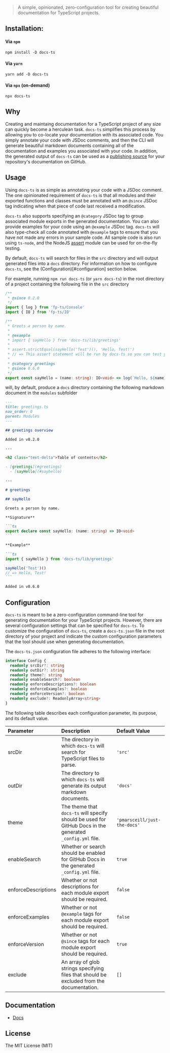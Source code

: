 > A simple, opinionated, zero-configuration tool for creating beautiful documentation for TypeScript projects.

## Installation:

#### Via `npm`

```
npm install -D docs-ts
```

#### Via `yarn`

```
yarn add -D docs-ts
```

#### Via `npx` (on-demand)

```
npx docs-ts
```

## Why

Creating and maintaing documentation for a TypeScript project of any size can quickly become a herculean task. `docs-ts` simplifies this process by allowing you to co-locate your documentation with its associated code. You simply annotate your code with JSDoc comments, and then the CLI will generate beautiful markdown documents containing all of the documentation and examples you associated with your code. In addition, the generated output of `docs-ts` can be used as a [publishing source](https://docs.github.com/en/free-pro-team@latest/github/working-with-github-pages/configuring-a-publishing-source-for-your-github-pages-site#choosing-a-publishing-source) for your repository's documentation on GitHub.

## Usage

Using `docs-ts` is as simple as annotating your code with a JSDoc comment. The one opinionated requirement of `docs-ts` is that all modules and their exported functions and classes must be annotated with an `@since` JSDoc tag indicating when that piece of code last received a modification.

`docs-ts` also supports specifying an `@category` JSDoc tag to group associated module exports in the generated documentation. You can also provide examples for your code using an `@example` JSDoc tag. `docs-ts` will also type-check all code annotated with `@example` tags to ensure that you have not made any errors in your sample code. All sample code is also run using `ts-node`, and the NodeJS [assert](https://nodejs.org/api/assert.html) module can be used for on-the-fly testing.

By default, `docs-ts` will search for files in the `src` directory and will output generated files into a `docs` directory. For information on how to configure `docs-ts`, see the (Configuration)[#configuration] section below.

For example, running `npm run docs-ts` (or `yarn docs-ts`) in the root directory of a project containing the following file in the `src` directory

```ts
/**
 * @since 0.2.0
 */
import { log } from 'fp-ts/Console'
import { IO } from 'fp-ts/IO'

/**
 * Greets a person by name.
 *
 * @example
 * import { sayHello } from 'docs-ts/lib/greetings'
 *
 * assert.strictEqual(sayHello('Test')(), 'Hello, Test!')
 * // => This assert statement will be run by docs-ts so you can test your code on-the-fly.
 *
 * @category greetings
 * @since 0.6.0
 */
export const sayHello = (name: string): IO<void> => log(`Hello, ${name}!`)
```

will, by default, produce a `docs` directory containing the following markdown document in the `modules` subfolder

````md
---
title: greetings.ts
nav_order: 0
parent: Modules
---

## greetings overview

Added in v0.2.0

---

<h2 class="text-delta">Table of contents</h2>

- [greetings](#greetings)
  - [sayHello](#sayhello)

---

# greetings

## sayHello

Greets a person by name.

**Signature**

```ts
export declare const sayHello: (name: string) => IO<void>
```

**Example**

```ts
import { sayHello } from 'docs-ts/lib/greetings'

sayHello('Test')()
// => Hello, Test!
```

Added in v0.6.0
````

## Configuration

`docs-ts` is meant to be a zero-configuration command-line tool for generating documentation for your TypeScript projects. However, there are several configuration settings that can be specified for `docs-ts`. To customize the configuration of `docs-ts`, create a `docs-ts.json` file in the root directory of your project and indicate the custom configuration parameters that the tool should use when generating documentation.

The `docs-ts.json` configuration file adheres to the following interface:

```ts
interface Config {
  readonly srcDir?: string
  readonly outDir?: string
  readonly theme?: string
  readonly enableSearch?: boolean
  readonly enforceDescriptions?: boolean
  readonly enforceExamples?: boolean
  readonly enforceVersion?: boolean
  readonly exclude?: ReadonlyArray<string>
}
```

The following table describes each configuration parameter, its purpose, and its default value.

| Parameter           | Description                                                                                               | Default Value                |
|:--------------------|:----------------------------------------------------------------------------------------------------------|:-----------------------------|
| srcDir              | The directory in which `docs-ts` will search for TypeScript files to parse.                               | `'src'`                      |
| outDir              | The directory to which `docs-ts` will generate its output markdown documents.                             | `'docs'`                     |
| theme               | The theme that `docs-ts` will specify should be used for GitHub Docs in the generated `_config.yml` file. | `'pmarsceill/just-the-docs'` |
| enableSearch        | Whether or search should be enabled for GitHub Docs in the generated `_config.yml` file.                  | `true`                       |
| enforceDescriptions | Whether or not descriptions for each module export should be required.                                    | `false`                      |
| enforceExamples     | Whether or not `@example` tags for each module export should be required.                                 | `false`                      |
| enforceVersion      | Whether or not `@since` tags for each module export should be required.                                   | `true`                       |
| exclude             | An array of glob strings specifying files that should be excluded from the documentation.                 | `[]`                         |

## Documentation

- [Docs](https://gcanti.github.io/docs-ts)

## License

The MIT License (MIT)